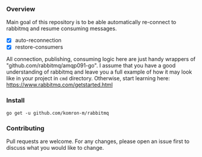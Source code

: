 ### Overview

Main goal of this repository is to be able automatically re-connect to rabbitmq and resume consuming messages.

- [x] auto-reconnection
- [x] restore-consumers

All connection, publishing, consuming logic here are just handy wrappers of "github.com/rabbitmq/amqp091-go". I assume
that you have a good understanding of rabbitmq and leave you a full example of how it may look like in your
project in `cmd` directory. Otherwise, start learning here: https://www.rabbitmq.com/getstarted.html

### Install

```shell
go get -u github.com/komron-m/rabbitmq
```

### Contributing

Pull requests are welcome. For any changes, please open an issue first to discuss what you would like to change.
